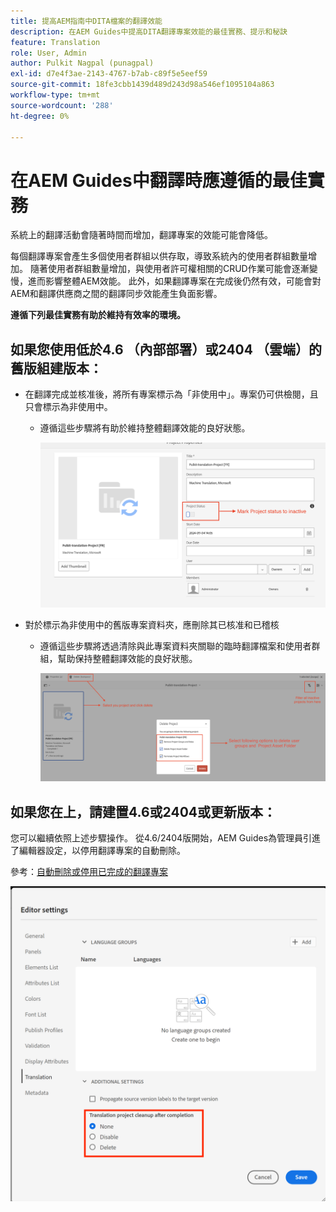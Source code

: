 ```yaml
---
title: 提高AEM指南中DITA檔案的翻譯效能
description: 在AEM Guides中提高DITA翻譯專案效能的最佳實務、提示和秘訣
feature: Translation
role: User, Admin
author: Pulkit Nagpal (punagpal)
exl-id: d7e4f3ae-2143-4767-b7ab-c89f5e5eef59
source-git-commit: 18fe3cbb1439d489d243d98a546ef1095104a863
workflow-type: tm+mt
source-wordcount: '288'
ht-degree: 0%

---
```


# 在AEM Guides中翻譯時應遵循的最佳實務

系統上的翻譯活動會隨著時間而增加，翻譯專案的效能可能會降低。

每個翻譯專案會產生多個使用者群組以供存取，導致系統內的使用者群組數量增加。 隨著使用者群組數量增加，與使用者許可權相關的CRUD作業可能會逐漸變慢，進而影響整體AEM效能。 此外，如果翻譯專案在完成後仍然有效，可能會對AEM和翻譯供應商之間的翻譯同步效能產生負面影響。

**遵循下列最佳實務有助於維持有效率的環境。**

## 如果您使用低於4.6 （內部部署）或2404 （雲端）的舊版組建版本：

- 在翻譯完成並核准後，將所有專案標示為「非使用中」。專案仍可供檢閱，且只會標示為非使用中。
   - 遵循這些步驟將有助於維持整體翻譯效能的良好狀態。

     ![非使用中的翻譯專案](../assets/translation/translation-project-image1.png)

- 對於標示為非使用中的舊版專案資料夾，應刪除其已核准和已稽核
   - 遵循這些步驟將透過清除與此專案資料夾關聯的臨時翻譯檔案和使用者群組，幫助保持整體翻譯效能的良好狀態。

     ![刪除翻譯專案和資料夾](../assets/translation/translation-project-image2.png)


## 如果您在上，請建置4.6或2404或更新版本：

您可以繼續依照上述步驟操作。 從4.6/2404版開始，AEM Guides為管理員引進了編輯器設定，以停用翻譯專案的自動刪除。

參考：[自動刪除或停用已完成的翻譯專案](https://experienceleague.adobe.com/en/docs/experience-manager-guides/using/user-guide/author-content/create-preview-topics/author-content-aem-guides/work-with-web-editor/translate-documents-web-editor#automatically-delete-or-disable-a-completed-translation-project)

![自動設定以刪除和停用AEM Guides中的翻譯專案](../assets/translation/translation-project-image3.png)
